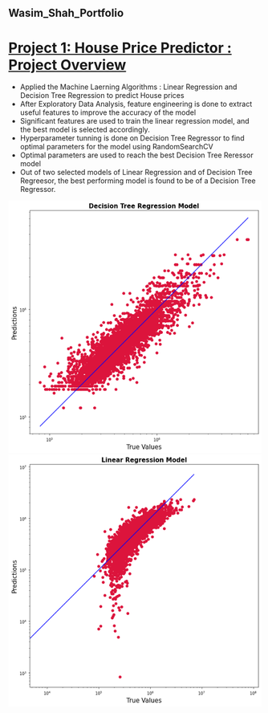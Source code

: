 ## Wasim_Shah_Portfolio 

# [Project 1: House Price Predictor : Project Overview](https://github.com/wasimhassanshah/Predicting-House-Prices-in-Python)
* Applied the Machine Laerning Algorithms : Linear Regression and Decision Tree Regression to predict House prices 
* After Exploratory Data Analysis, feature engineering is done to extract useful features to improve the accuracy of the model
* Significant features are used to train the linear regression model, and the best model is selected accordingly.
* Hyperparameter tunning is done on Decision Tree Regressor to find optimal parameters for the model using RandomSearchCV
* Optimal parameters are used to reach the best Decision Tree Reressor model
* Out of two selected models of Linear Regression and of Decision Tree Regreesor, the best performing model is found to be of a Decision Tree Regressor.

![](https://github.com/wasimhassanshah/Wasim_Shah_Portfolio/blob/main/images/Project1a.png)
![](https://github.com/wasimhassanshah/Wasim_Shah_Portfolio/blob/main/images/Project1b.png)
